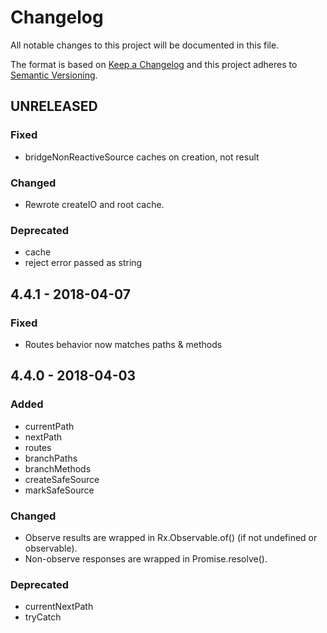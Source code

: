 # Changelog

All notable changes to this project will be documented in this file.

The format is based on [Keep a Changelog](http://keepachangelog.com/en/1.0.0/)
and this project adheres to [Semantic Versioning](http://semver.org/spec/v2.0.0.html).

## UNRELEASED

### Fixed

* bridgeNonReactiveSource caches on creation, not result

### Changed

* Rewrote createIO and root cache.

### Deprecated

* cache
* reject error passed as string

## 4.4.1 - 2018-04-07

### Fixed

* Routes behavior now matches paths & methods

## 4.4.0 - 2018-04-03

### Added

* currentPath
* nextPath
* routes
* branchPaths
* branchMethods
* createSafeSource
* markSafeSource

### Changed

* Observe results are wrapped in Rx.Observable.of() (if not undefined or observable).
* Non-observe responses are wrapped in Promise.resolve().

### Deprecated

* currentNextPath
* tryCatch
